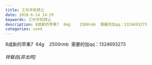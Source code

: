 ```yaml
---
title: 工作手机转让
date: 2018-6-14 14:29
keywords: 工作手机转让
description: 8成新的苹果7  64g    2500rmb  需要的加qq：1324693273
categories: used
---
```

<td class="t_f" id="postmessage_1419972">

8成新的苹果7  64g    2500rmb  需要的加qq：1324693273</td>
###### 转载自[菲龙网]